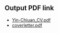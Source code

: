 ## Output PDF link
- [Yin-Chiuan_CV.pdf](https://github.com/leovincentseles/resume/releases/download/latest/Yin-Chiuan_CV.pdf)
- [coverletter.pdf](https://github.com/leovincentseles/resume/releases/download/latest/coverletter.pdf)